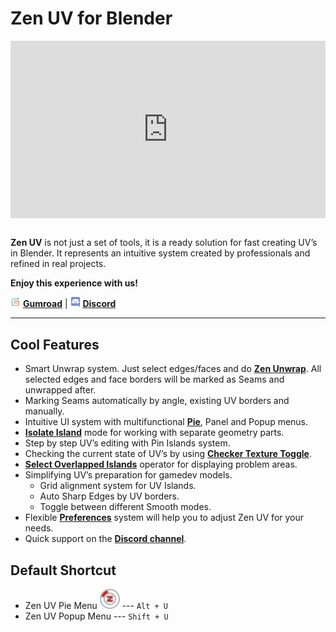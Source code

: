 # Zen UV for Blender
<!-- [![Zen UV Introduction](img/cover--eng.png)](https://www.youtube.com/watch?v=ook2eFfH724) -->
<!-- blank line -->
<div style="position: relative; width: 100%; height: 0; padding-bottom: 56.25%;">
<iframe src="https://www.youtube.com/embed/dqpgWcRBE4o" style="position: absolute; top: 0; left: 0; width: 100%; height: 100%;" allowfullscreen="" seamless="" frameborder="0"></iframe>
</div>
<!-- blank line -->
<br>
<!-- blank line -->

**Zen UV** is not just a set of tools, it is a ready solution for fast creating UV’s in Blender. It represents an intuitive system created by professionals and refined in real projects.

**Enjoy this experience with us!**

![Gumroad](img/icons/services/gumroad-16.png.png) [**Gumroad**](https://gumroad.com/l/ZenUV) | ![Discord](img/icons/services/discord-16.png.png) [**Discord**](https://discord.gg/wGpFeME)
<!-- blank line -->
----
<!-- blank line -->
## Cool Features

- Smart Unwrap system. Just select edges/faces and do [**Zen Unwrap**](operators/#zen-unwrap). All selected edges and face borders will be marked as Seams and unwrapped after.
- Marking Seams automatically by angle, existing UV borders and manually.
- Intuitive UI system with multifunctional [**Pie**](pie-menu), Panel and Popup menus.  
- [**Isolate Island**](operators/#isolate-island-toggle) mode for working with separate geometry parts. 
- Step by step UV’s editing with Pin Islands system.
- Checking the current state of UV’s by using [**Checker Texture Toggle**](operators/#checker-texture-toggle).
- [**Select Overlapped Islands**](operators/#select-overlapped-islands) operator for displaying problem areas.
- Simplifying UV’s preparation for gamedev models.
    * Grid alignment system for UV Islands.
    * Auto Sharp Edges by UV borders.
    * Toggle between different Smooth modes.
- Flexible [**Preferences**](preferences) system will help you to adjust Zen UV for your needs.
- Quick support on the [**Discord channel**](https://discord.gg/wGpFeME).

## Default Shortcut
- Zen UV Pie Menu ![Zen UV Pie Menu](img/icons/zen-uv@2x.png) --- `Alt + U`
- Zen UV Popup Menu --- `Shift + U`